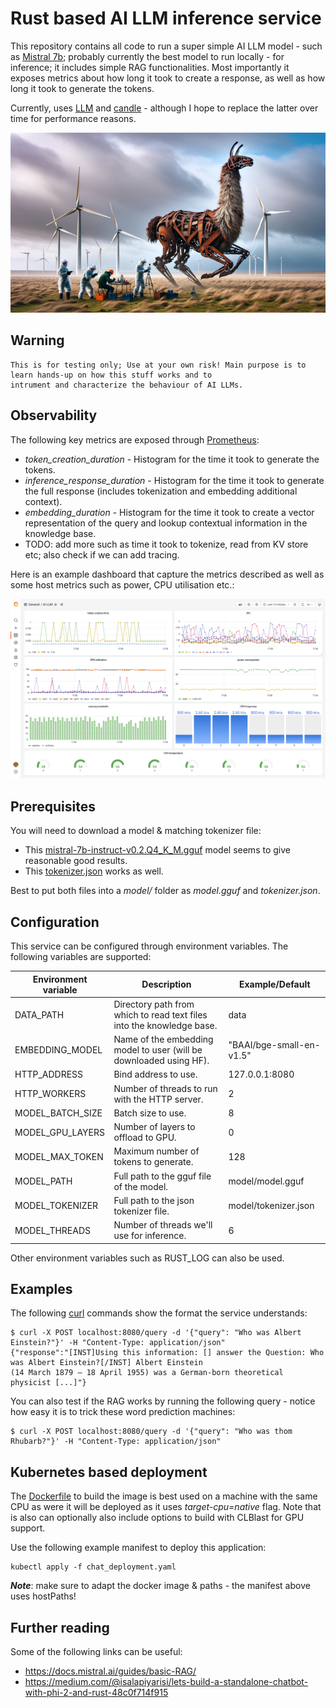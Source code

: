 
# Rust based AI LLM inference service

This repository contains all code to run a super simple AI LLM model - such as [Mistral 7b](https://mistral.ai/news/announcing-mistral-7b/); probably currently the 
best model to run locally - for inference; it includes simple RAG functionalities. Most importantly it exposes metrics 
about how long it took to create a response, as well as how long it took to generate the tokens.

Currently, uses [LLM](https://github.com/rustformers/llm) and [candle](https://github.com/huggingface/candle) - 
although I hope to replace the latter over time for performance reasons. 

![rusting llama being observed in mistral winds.](misc/inspecting_rusting_llama_in_mistral_wind.png)

## Warning

    This is for testing only; Use at your own risk! Main purpose is to learn hands-up on how this stuff works and to 
    intrument and characterize the behaviour of AI LLMs.

## Observability

The following key metrics are exposed through [Prometheus](https://prometheus.io/docs/practices/histograms/):

* *token_creation_duration* - Histogram for the time it took to generate the tokens.
* *inference_response_duration* - Histogram for the time it took to generate the full response (includes tokenization 
  and embedding additional context).
* *embedding_duration* - Histogram for the time it took to create a vector representation of the query and lookup 
  contextual information in the knowledge base.
* TODO: add more such as time it took to tokenize, read from KV store etc; also check if we can add tracing. 

Here is an example dashboard that capture the metrics described as well as some host metrics such as power, CPU
utilisation etc.:

![dashboard](misc/dashboard.png)

## Prerequisites

You will need to download a model & matching tokenizer file:

  * This [mistral-7b-instruct-v0.2.Q4_K_M.gguf](https://huggingface.co/TheBloke/Mistral-7B-Instruct-v0.2-GGUF/tree/main) 
    model seems to give reasonable good results.
  * This [tokenizer.json](https://huggingface.co/mistralai/Mistral-7B-v0.1/blob/main/tokenizer.json) works as well.

Best to put both files into a *model/* folder as *model.gguf* and *tokenizer.json*.

## Configuration

This service can be configured through environment variables. The following variables are supported:

| Environment variable | Description                                                           | Example/Default          |
|----------------------|-----------------------------------------------------------------------|--------------------------|
| DATA_PATH            | Directory path from which to read text files into the knowledge base. | data                     |
| EMBEDDING_MODEL      | Name of the embedding model to user (will be downloaded using HF).    | "BAAI/bge-small-en-v1.5" |
| HTTP_ADDRESS         | Bind address to use.                                                  | 127.0.0.1:8080           |
| HTTP_WORKERS         | Number of threads to run with the HTTP server.                        | 2                        |
| MODEL_BATCH_SIZE     | Batch size to use.                                                    | 8                        |
| MODEL_GPU_LAYERS     | Number of layers to offload to GPU.                                   | 0                        |
| MODEL_MAX_TOKEN      | Maximum number of tokens to generate.                                 | 128                      |
| MODEL_PATH           | Full path to the gguf file of the model.                              | model/model.gguf         |
| MODEL_TOKENIZER      | Full path to the json tokenizer file.                                 | model/tokenizer.json     |
| MODEL_THREADS        | Number of threads we'll use for inference.                            | 6                        |

Other environment variables such as RUST_LOG can also be used.

## Examples

The following [curl](https://curl.se/) commands show the format the service understands:

    $ curl -X POST localhost:8080/query -d '{"query": "Who was Albert Einstein?"}' -H "Content-Type: application/json"
    {"response":"[INST]Using this information: [] answer the Question: Who was Albert Einstein?[/INST] Albert Einstein 
    (14 March 1879 – 18 April 1955) was a German-born theoretical physicist [...]"}

You can also test if the RAG works by running the following query - notice how easy it is to trick these word 
prediction machines:

    $ curl -X POST localhost:8080/query -d '{"query": "Who was thom Rhubarb?"}' -H "Content-Type: application/json"

## Kubernetes based deployment

The [Dockerfile](Dockerfile) to build the image is best used on a machine with the same CPU as were it will be deployed 
as it uses *target-cpu=native* flag. Note that is also can optionally also include options to build with CLBlast for 
GPU support.

Use the following example manifest to deploy this application:

    kubectl apply -f chat_deployment.yaml

***Note***: make sure to adapt the docker image & paths - the manifest above uses hostPaths!

## Further reading

Some of the following links can be useful:

  * https://docs.mistral.ai/guides/basic-RAG/
  * https://medium.com/@isalapiyarisi/lets-build-a-standalone-chatbot-with-phi-2-and-rust-48c0f714f915
